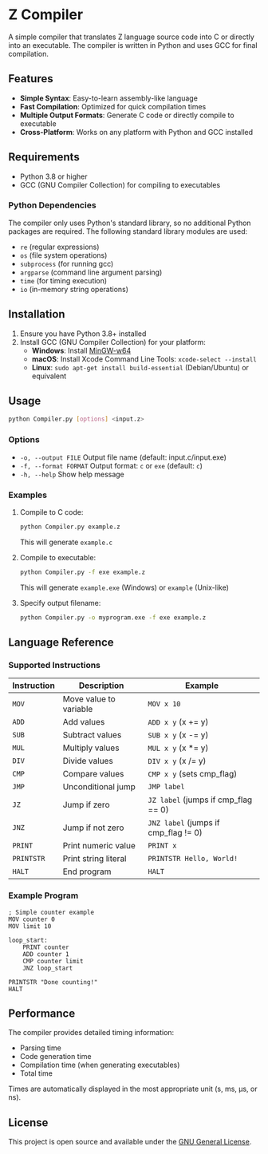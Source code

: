 # Z Compiler

A simple compiler that translates Z language source code into C or directly into an executable. The compiler is written in Python and uses GCC for final compilation.

## Features

- **Simple Syntax**: Easy-to-learn assembly-like language
- **Fast Compilation**: Optimized for quick compilation times
- **Multiple Output Formats**: Generate C code or directly compile to executable
- **Cross-Platform**: Works on any platform with Python and GCC installed

## Requirements

- Python 3.8 or higher
- GCC (GNU Compiler Collection) for compiling to executables

### Python Dependencies

The compiler only uses Python's standard library, so no additional Python packages are required. The following standard library modules are used:
- `re` (regular expressions)
- `os` (file system operations)
- `subprocess` (for running gcc)
- `argparse` (command line argument parsing)
- `time` (for timing execution)
- `io` (in-memory string operations)

## Installation

1. Ensure you have Python 3.8+ installed
2. Install GCC (GNU Compiler Collection) for your platform:
   - **Windows**: Install [MinGW-w64](https://www.mingw-w64.org/)
   - **macOS**: Install Xcode Command Line Tools: `xcode-select --install`
   - **Linux**: `sudo apt-get install build-essential` (Debian/Ubuntu) or equivalent

## Usage

```bash
python Compiler.py [options] <input.z>
```

### Options

- `-o, --output FILE`  Output file name (default: input.c/input.exe)
- `-f, --format FORMAT`  Output format: `c` or `exe` (default: `c`)
- `-h, --help`  Show help message

### Examples

1. Compile to C code:
   ```bash
   python Compiler.py example.z
   ```
   This will generate `example.c`

2. Compile to executable:
   ```bash
   python Compiler.py -f exe example.z
   ```
   This will generate `example.exe` (Windows) or `example` (Unix-like)

3. Specify output filename:
   ```bash
   python Compiler.py -o myprogram.exe -f exe example.z
   ```

## Language Reference

### Supported Instructions

| Instruction | Description | Example |
|-------------|-------------|---------|
| `MOV` | Move value to variable | `MOV x 10` |
| `ADD` | Add values | `ADD x y` (x += y) |
| `SUB` | Subtract values | `SUB x y` (x -= y) |
| `MUL` | Multiply values | `MUL x y` (x *= y) |
| `DIV` | Divide values | `DIV x y` (x /= y) |
| `CMP` | Compare values | `CMP x y` (sets cmp_flag) |
| `JMP` | Unconditional jump | `JMP label` |
| `JZ` | Jump if zero | `JZ label` (jumps if cmp_flag == 0) |
| `JNZ` | Jump if not zero | `JNZ label` (jumps if cmp_flag != 0) |
| `PRINT` | Print numeric value | `PRINT x` |
| `PRINTSTR` | Print string literal | `PRINTSTR Hello, World!` |
| `HALT` | End program | `HALT` |

### Example Program

```
; Simple counter example
MOV counter 0
MOV limit 10

loop_start:
    PRINT counter
    ADD counter 1
    CMP counter limit
    JNZ loop_start

PRINTSTR "Done counting!"
HALT
```

## Performance

The compiler provides detailed timing information:
- Parsing time
- Code generation time
- Compilation time (when generating executables)
- Total time

Times are automatically displayed in the most appropriate unit (s, ms, μs, or ns).

## License

This project is open source and available under the [GNU General License](LICENSE).

